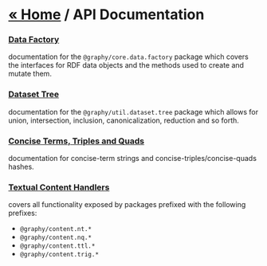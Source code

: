 
# [« Home](https://graphy.link/) / API Documentation

### [Data Factory](core.data.factory)
documentation for the `@graphy/core.data.factory` package which covers the interfaces for RDF data objects and the methods used to create and mutate them.

### [Dataset Tree](util.dataset.tree)
documentation for the `@graphy/util.dataset.tree` package which allows for union, intersection, inclusion, canonicalization, reduction and so forth.

### [Concise Terms, Triples and Quads](concise)
documentation for concise-term strings and concise-triples/concise-quads hashes.

### [Textual Content Handlers](content.textual)
covers all functionality exposed by packages prefixed with the following prefixes:
 - `@graphy/content.nt.*`
 - `@graphy/content.nq.*`
 - `@graphy/content.ttl.*`
 - `@graphy/content.trig.*`
